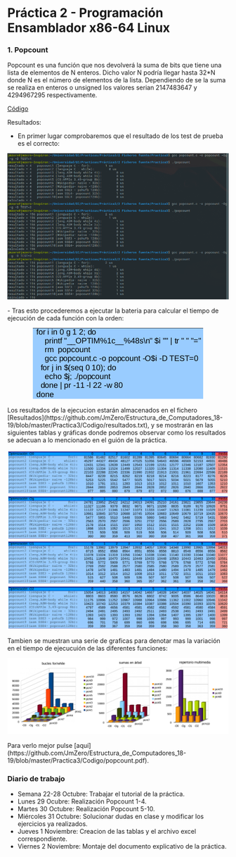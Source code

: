 # Práctica 2 - Programación Ensamblador x86-64 Linux


### 1. Popcount
Popcount es una función que nos devolverá la suma de bits que tiene una lista de elementos de N enteros. Dicho valor N podría llegar hasta 32*N donde N es el número de elementos de la lista. Dependiendo de se la suma se realiza en enteros o unsigned los valores serian 2147483647 y 4294967295 respectivamente.

[Código](https://github.com/JmZero/Estructura_de_Computadores_18-19/blob/master/Practica3/Codigo/popcount.c)

Resultados:
- En primer lugar comprobaremos que el resultado de los test de prueba es el correcto:
<p align="center"> <img src="https://github.com/JmZero/Estructura_de_Computadores_18-19/blob/master/Practica3/img/test.png" title="test.png"> </p>
- Tras esto procederemos a ejecutar la bateria para calcular el tiempo de ejecución de cada función con la orden:
<p align="center"> <img src="https://github.com/JmZero/Estructura_de_Computadores_18-19/blob/master/Practica3/img/comando.png" title="comando.png"> </p>
Los resultados de la ejecucion estarán almacenados en el fichero [Resultados](https://github.com/JmZero/Estructura_de_Computadores_18-19/blob/master/Practica3/Codigo/resultados.txt), y se mostrarán en las siguientes tablas y gráficas donde podremos observar como los resultados se adecuan a lo mencionado en el guión de la práctica.
<p align="center"> <img src="https://github.com/JmZero/Estructura_de_Computadores_18-19/blob/master/Practica3/img/tablas.png" title="tablas.png"> </p>
Tambien se muestran una serie de graficas para denotar mas la variación en el tiempo de ejecucuión de las diferentes funciones:
<p align="center"> <img src="https://github.com/JmZero/Estructura_de_Computadores_18-19/blob/master/Practica3/img/graficas.png" title="graficas.png"> </p>
Para verlo mejor pulse [aquí](https://github.com/JmZero/Estructura_de_Computadores_18-19/blob/master/Practica3/Codigo/popcount.pdf).


### Diario de trabajo
- Semana 22-28 Octubre: Trabajar el tutorial de la práctica.
- Lunes 29 Ocubre: Realización Popcount 1-4.
- Martes 30 Octubre: Realización Popcount 5-10.
- Miércoles 31 Octubre: Solucionar dudas en clase y modificar los ejercicios ya realizados.
- Jueves 1 Noviembre: Creacion de las tablas y el archivo excel correspondiente.
- Viernes 2 Noviembre: Montaje del documento explicativo de la práctica.
